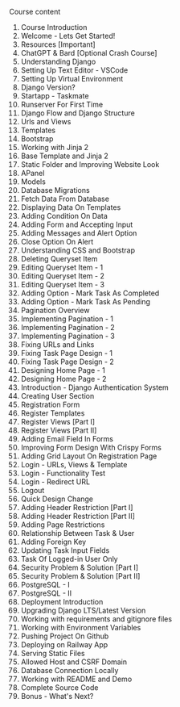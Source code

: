Course content
1. Course Introduction
2. Welcome - Lets Get Started!
3. Resources [Important]
4. ChatGPT & Bard [Optional Crash Course]
5. Understanding Django
6. Setting Up Text Editor - VSCode
7. Setting Up Virtual Environment
8. Django Version?
9. Startapp - Taskmate
10. Runserver For First Time
11. Django Flow and Django Structure
12. Urls and Views
13. Templates
14. Bootstrap
15. Working with Jinja 2
16. Base Template and Jinja 2
17. Static Folder and Improving Website Look
18. APanel
19. Models
20. Database Migrations
21. Fetch Data From Database
22. Displaying Data On Templates
23. Adding Condition On Data
24. Adding Form and Accepting Input
25. Adding Messages and Alert Option
26. Close Option On Alert
27. Understanding CSS and Bootstrap
28. Deleting Queryset Item
29. Editing Queryset Item - 1
30. Editing Queryset Item - 2
31. Editing Queryset Item - 3
32. Adding Option - Mark Task As Completed
33. Adding Option - Mark Task As Pending
34. Pagination Overview
35. Implementing Pagination - 1
36. Implementing Pagination - 2
37. Implementing Pagination - 3
38. Fixing URLs and Links
39. Fixing Task Page Design - 1
40. Fixing Task Page Design - 2
41. Designing Home Page - 1
42. Designing Home Page - 2
43. Introduction - Django Authentication System
44. Creating User Section
45. Registration Form
46. Register Templates
47. Register Views [Part I]
48. Register Views [Part II]
49. Adding Email Field In Forms
50. Improving Form Design With Crispy Forms
51. Adding Grid Layout On Registration Page
52. Login - URLs, Views & Template
53. Login - Functionality Test
54. Login - Redirect URL
55. Logout
56. Quick Design Change
57. Adding Header Restriction [Part I]
58. Adding Header Restriction [Part II]
59. Adding Page Restrictions
60. Relationship Between Task & User
61. Adding Foreign Key
62. Updating Task Input Fields
63. Task Of Logged-in User Only
64. Security Problem & Solution [Part I]
65. Security Problem & Solution [Part II]
66. PostgreSQL - I
67. PostgreSQL - II
68. Deployment Introduction
69. Upgrading Django LTS/Latest Version
70. Working with requirements and gitignore files
71. Working with Environment Variables
72. Pushing Project On Github
73. Deploying on Railway App
74. Serving Static Files
75. Allowed Host and CSRF Domain
76. Database Connection Locally
77. Working with README and Demo
78. Complete Source Code
79. Bonus - What's Next?
